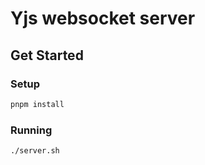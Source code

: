 # Yjs websocket server

## Get Started

### Setup

```sh
pnpm install
```

### Running

```sh
./server.sh
```
